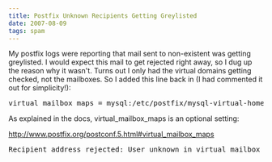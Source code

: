 ```yaml
---
title: Postfix Unknown Recipients Getting Greylisted
date: 2007-08-09
tags: spam
---
```

My postfix logs were reporting that mail sent to non-existent was getting greylisted. I would expect this mail to get rejected right away, so I dug up the reason why it wasn't. Turns out I only had the virtual domains getting checked, not the mailboxes. So I added this line back in (I had commented it out for simplicity!):

<pre>virtual_mailbox_maps = mysql:/etc/postfix/mysql-virtual-homedirs.cf</pre>

As explained in the docs, virtual_mailbox_maps is an optional setting:

<a href="http://www.postfix.org/postconf.5.html#virtual_mailbox_maps">http://www.postfix.org/postconf.5.html#virtual_mailbox_maps</a>

<pre>Recipient address rejected: User unknown in virtual mailbox table;</pre>

